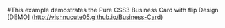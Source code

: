 #This example demostrates the Pure CSS3 Business Card with flip Design
[DEMO] (http://vishnucute05.github.io/Business-Card)
